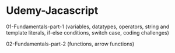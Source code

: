 # Udemy-Jacascript

01-Fundamentals-part-1
    (variables, datatypes, operators, string and template literals, if-else conditions, switch case, coding challenges)
    
02-Fundamentals-part-2
    (functions, arrow functions)
